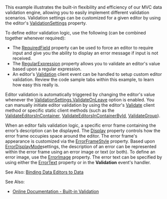 
This example illustrates the built-in flexibility and efficiency of our MVC data validation engine, allowing you to easily implement different validation scenarios. Validation settings can be customized for a given editor by using the editor's  [ValidationSettings](http://help.devexpress.com/#AspNet/clsDevExpressWebASPxEditorsValidationSettingstopic)  property.

To define editor validation logic, use the following (can be combined together whenever required):

-   The  [RequiredField](http://help.devexpress.com/AspNet/DevExpressWebASPxEditorsValidationSettings_RequiredFieldtopic.aspx)  property can be used to force an editor to require input and give you the ability to display an error message if input is not received.
-   The  [RegularExpression](http://help.devexpress.com/AspNet/DevExpressWebASPxEditorsValidationSettings_RegularExpressiontopic.aspx)  property allows you to validate an editor's value based upon a regular expression.
-   An editor's  [Validation](http://help.devexpress.com/AspNet/DevExpressWebASPxEditorsScriptsASPxClientEdit_Validationtopic.aspx)  client event can be handled to setup custom editor validation. Review the code sample tabs within this example, to learn how easy this really is.

Editor validation is automatically triggered by changing the editor's value whenever the  [ValidationSettings.ValidateOnLeave](http://help.devexpress.com/AspNet/DevExpressWebASPxEditorsValidationSettings_ValidateOnLeavetopic.aspx)  option is enabled. You can manually initiate editor validation by using the editor's  [Validate](http://help.devexpress.com/AspNet/DevExpressWebASPxEditorsScriptsASPxClientEdit_Validatetopic.aspx)  client method or specific static client methods (such as the  [ValidateEditorsInContainer](http://help.devexpress.com/AspNet/DevExpressWebASPxEditorsScriptsASPxClientEdit_ValidateEditorsInContainertopic.aspx),  [ValidateEditorsInContainerById](http://help.devexpress.com/AspNet/DevExpressWebASPxEditorsScriptsASPxClientEdit_ValidateEditorsInContainerByIdtopic.aspx),  [ValidateGroup](http://help.devexpress.com/AspNet/DevExpressWebASPxEditorsScriptsASPxClientEdit_ValidateGrouptopic.aspx)).

When an editor fails validation logic, a specific error frame containing the error’s description can be displayed. The  [Display](http://help.devexpress.com/AspNet/DevExpressWebASPxEditorsValidationSettings_Displaytopic.aspx)  property controls how the error frame occupies space around the editor. The error frame's appearance is customized via the  [ErrorFrameStyle](http://help.devexpress.com/AspNet/DevExpressWebASPxEditorsValidationSettings_ErrorFrameStyletopic.aspx)  property. Based upon  [ErrorDisplayMode](http://help.devexpress.com/AspNet/DevExpressWebASPxEditorsValidationSettings_ErrorDisplayModetopic.aspx)settings, the description of an error can be represented within the error frame using an error image or text (or both). To define an error image, use the  [ErrorImage](http://help.devexpress.com/AspNet/DevExpressWebASPxEditorsValidationSettings_ErrorImagetopic.aspx)  property. The error text can be specified by using either the  [ErrorText](http://help.devexpress.com/AspNet/DevExpressWebASPxEditorsValidationSettings_ErrorTexttopic.aspx)  property or in the  **Validation**  event's handler.

See Also:  [Binding Data Editors to Data](https://documentation.devexpress.com/AspNet/11784/ASP-NET-MVC-Extensions/Data-Editors-Extensions/Common-Concepts/Binding-Data-Editors-to-Data)

  
See Also: 

-   [Online Documentation - Built-in Validation](http://help.devexpress.com/#AspNet/CustomDocument12059)